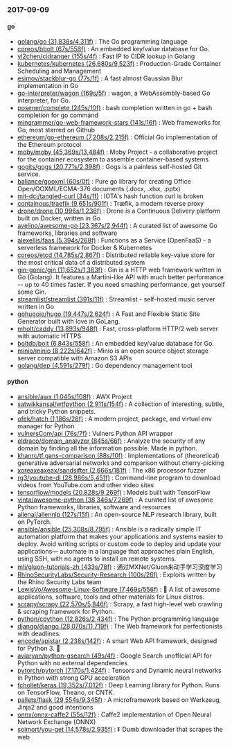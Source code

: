 ### 2017-09-09

#### go
* [golang/go (31,838s/4,311f)](https://github.com/golang/go) : The Go programming language
* [coreos/bbolt (67s/558f)](https://github.com/coreos/bbolt) : An embedded key/value database for Go.
* [yl2chen/cidranger (155s/4f)](https://github.com/yl2chen/cidranger) : Fast IP to CIDR lookup in Golang
* [kubernetes/kubernetes (26,680s/9,523f)](https://github.com/kubernetes/kubernetes) : Production-Grade Container Scheduling and Management
* [esimov/stackblur-go (77s/1f)](https://github.com/esimov/stackblur-go) : A fast almost Gaussian Blur implementation in Go
* [go-interpreter/wagon (169s/5f)](https://github.com/go-interpreter/wagon) : wagon, a WebAssembly-based Go interpreter, for Go.
* [posener/complete (245s/10f)](https://github.com/posener/complete) : bash completion written in go + bash completion for go command
* [mingrammer/go-web-framework-stars (141s/16f)](https://github.com/mingrammer/go-web-framework-stars) : Web frameworks for Go, most starred on Github
* [ethereum/go-ethereum (7,208s/2,215f)](https://github.com/ethereum/go-ethereum) : Official Go implementation of the Ethereum protocol
* [moby/moby (45,369s/13,484f)](https://github.com/moby/moby) : Moby Project - a collaborative project for the container ecosystem to assemble container-based systems
* [gogits/gogs (20,771s/2,398f)](https://github.com/gogits/gogs) : Gogs is a painless self-hosted Git service.
* [baliance/gooxml (60s/0f)](https://github.com/baliance/gooxml) : Pure go library for creating Office Open/OOXML/ECMA-376 documents (.docx, .xlsx, .pptx)
* [mit-dci/tangled-curl (34s/1f)](https://github.com/mit-dci/tangled-curl) : IOTA's hash function curl is broken
* [containous/traefik (9,651s/901f)](https://github.com/containous/traefik) : Træfik, a modern reverse proxy
* [drone/drone (10,996s/1,236f)](https://github.com/drone/drone) : Drone is a Continuous Delivery platform built on Docker, written in Go
* [avelino/awesome-go (23,367s/2,944f)](https://github.com/avelino/awesome-go) : A curated list of awesome Go frameworks, libraries and software
* [alexellis/faas (5,394s/268f)](https://github.com/alexellis/faas) : Functions as a Service (OpenFaaS) - a serverless framework for Docker & Kubernetes
* [coreos/etcd (14,785s/2,867f)](https://github.com/coreos/etcd) : Distributed reliable key-value store for the most critical data of a distributed system
* [gin-gonic/gin (11,652s/1,363f)](https://github.com/gin-gonic/gin) : Gin is a HTTP web framework written in Go (Golang). It features a Martini-like API with much better performance -- up to 40 times faster. If you need smashing performance, get yourself some Gin.
* [streamlist/streamlist (391s/11f)](https://github.com/streamlist/streamlist) : Streamlist - self-hosted music server written in Go
* [gohugoio/hugo (19,447s/2,624f)](https://github.com/gohugoio/hugo) : A Fast and Flexible Static Site Generator built with love in GoLang.
* [mholt/caddy (13,893s/948f)](https://github.com/mholt/caddy) : Fast, cross-platform HTTP/2 web server with automatic HTTPS
* [boltdb/bolt (6,843s/558f)](https://github.com/boltdb/bolt) : An embedded key/value database for Go.
* [minio/minio (8,222s/642f)](https://github.com/minio/minio) : Minio is an open source object storage server compatible with Amazon S3 APIs
* [golang/dep (4,591s/279f)](https://github.com/golang/dep) : Go dependency management tool

#### python
* [ansible/awx (1,045s/108f)](https://github.com/ansible/awx) : AWX Project
* [satwikkansal/wtfpython (2,911s/154f)](https://github.com/satwikkansal/wtfpython) : A collection of interesting, subtle, and tricky Python snippets.
* [ofek/hatch (1,186s/28f)](https://github.com/ofek/hatch) : A modern project, package, and virtual env manager for Python
* [vulnersCom/api (76s/7f)](https://github.com/vulnersCom/api) : Vulners Python API wrapper
* [eldraco/domain_analyzer (845s/66f)](https://github.com/eldraco/domain_analyzer) : Analyze the security of any domain by finding all the information possible. Made in python.
* [khanrc/tf.gans-comparison (88s/10f)](https://github.com/khanrc/tf.gans-comparison) : Implementations of (theoretical) generative adversarial networks and comparison without cherry-picking
* [xoreaxeaxeax/sandsifter (2,666s/181f)](https://github.com/xoreaxeaxeax/sandsifter) : The x86 processor fuzzer
* [rg3/youtube-dl (28,986s/5,451f)](https://github.com/rg3/youtube-dl) : Command-line program to download videos from YouTube.com and other video sites
* [tensorflow/models (20,828s/9,269f)](https://github.com/tensorflow/models) : Models built with TensorFlow
* [vinta/awesome-python (38,346s/7,269f)](https://github.com/vinta/awesome-python) : A curated list of awesome Python frameworks, libraries, software and resources
* [allenai/allennlp (127s/15f)](https://github.com/allenai/allennlp) : An open-source NLP research library, built on PyTorch.
* [ansible/ansible (25,308s/8,795f)](https://github.com/ansible/ansible) : Ansible is a radically simple IT automation platform that makes your applications and systems easier to deploy. Avoid writing scripts or custom code to deploy and update your applications— automate in a language that approaches plain English, using SSH, with no agents to install on remote systems.
* [mli/gluon-tutorials-zh (433s/78f)](https://github.com/mli/gluon-tutorials-zh) : 通过MXNet/Gluon来动手学习深度学习
* [RhinoSecurityLabs/Security-Research (100s/26f)](https://github.com/RhinoSecurityLabs/Security-Research) : Exploits written by the Rhino Security Labs team
* [LewisVo/Awesome-Linux-Software (7,469s/556f)](https://github.com/LewisVo/Awesome-Linux-Software) : 🐧 A list of awesome applications, software, tools and other materials for Linux distros.
* [scrapy/scrapy (22,570s/5,846f)](https://github.com/scrapy/scrapy) : Scrapy, a fast high-level web crawling & scraping framework for Python.
* [python/cpython (12,826s/2,434f)](https://github.com/python/cpython) : The Python programming language
* [django/django (28,070s/11,719f)](https://github.com/django/django) : The Web framework for perfectionists with deadlines.
* [encode/apistar (2,238s/142f)](https://github.com/encode/apistar) : A smart Web API framework, designed for Python 3. 🌟
* [aviaryan/python-gsearch (49s/4f)](https://github.com/aviaryan/python-gsearch) : Google Search unofficial API for Python with no external dependencies
* [pytorch/pytorch (7,170s/1,424f)](https://github.com/pytorch/pytorch) : Tensors and Dynamic neural networks in Python with strong GPU acceleration
* [fchollet/keras (19,352s/7,012f)](https://github.com/fchollet/keras) : Deep Learning library for Python. Runs on TensorFlow, Theano, or CNTK.
* [pallets/flask (29,554s/9,345f)](https://github.com/pallets/flask) : A microframework based on Werkzeug, Jinja2 and good intentions
* [onnx/onnx-caffe2 (55s/12f)](https://github.com/onnx/onnx-caffe2) : Caffe2 implementation of Open Neural Network Exchange (ONNX)
* [soimort/you-get (14,578s/2,935f)](https://github.com/soimort/you-get) : ⏬ Dumb downloader that scrapes the web
